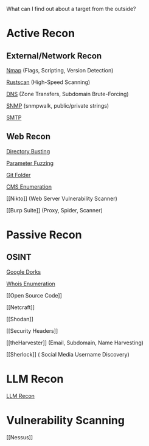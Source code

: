 What can I find out about a target from the outside?

# Active Recon

## External/Network Recon

[Nmap](../5%20-%20Tools/Nmap.md) (Flags, Scripting, Version Detection)

[Rustscan](../5%20-%20Tools/Rustscan.md) (High-Speed Scanning)

[DNS](../7%20-%20Protocols%20&%20Services/DNS.md) (Zone Transfers, Subdomain Brute-Forcing)

[SNMP](../7%20-%20Protocols%20&%20Services/SNMP.md) (snmpwalk, public/private strings)

[SMTP](../7%20-%20Protocols%20&%20Services/SMTP.md)

## Web Recon

[Directory Busting](../2%20-%20Reconnaissance/Directory%20Busting.md)

[Parameter Fuzzing](../2%20-%20Reconnaissance/Parameter%20Fuzzing.md) 

[Git Folder](../2%20-%20Reconnaissance/Git%20Folder.md)

[CMS Enumeration](../2%20-%20Reconnaissance/CMS%20Enumeration.md)

[[Nikto]] (Web Server Vulnerability Scanner)

[[Burp Suite]] (Proxy, Spider, Scanner)

# Passive Recon

## OSINT

[Google Dorks](../2%20-%20Reconnaissance/Google%20Dorks.md)

[Whois Enumeration](../2%20-%20Reconnaissance/Whois%20Enumeration.md)

[[Open Source Code]]

[[Netcraft]]

[[Shodan]]

[[Security Headers]]

[[theHarvester]] (Email, Subdomain, Name Harvesting)

[[Sherlock]] ( Social Media Username Discovery)

# LLM Recon

[LLM Recon](../2%20-%20Reconnaissance/LLM%20Recon.md)

# Vulnerability Scanning

[[Nessus]]